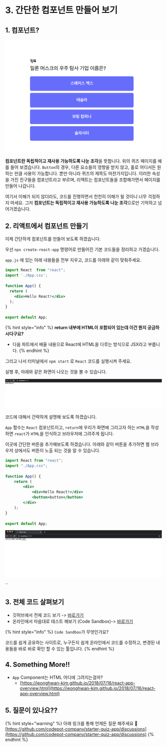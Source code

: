# 3. 간단한 컴포넌트 만들어 보기

## 1. 컴포넌트?

![](.gitbook/assets/screen-shot-2020-12-16-at-2.47.16-pm.png)

**컴포넌트란 독립적이고 재사용 가능하도록 나눈 조각**을 뜻합니다. 위의 퀴즈 페이지를 예를 들어 보겠습니다. `Button`의 경우, 다른 요소들의 영향을 받지 않고, 홀로 어디서든 원하는 만큼 사용이 가능합니다. 뿐만 아니라 퀴즈의 제목도 마찬가지입니다. 이러한 속성을 가진 친구들을 컴포넌트라고 부르며, 리액트는 컴포넌트들을 조합해가면서 페이지를 만들어 나갑니다.

여기서 이해가 되지 않더라도, 코드를 진행하면서 천천히 이해가 될 것이니 너무 걱정하지 마세요. 그저 **컴포넌트는 독립적이고 재사용 가능하도록 나눈 조각**으로만 기억하고 넘어가겠습니다.

## 2. 리액트에서 컴포넌트 만들기

이제 간단하게 컴포넌트를 만들어 보도록 하겠습니다.

우선 `npx create-react-app` 명령어로 만들어진 기본 코드들을 정리하고 가겠습니다.

`app.js` 에 있는 아래 내용들을 전부 지우고, 코드를 아래와 같이 맞춰주세요.

```jsx
import React  from "react";
import './App.css';

function App() {
  return (
    <div>Hello React!</div>
  );
}

export default App;
```

{% hint style="info" %}
**return 내부에 HTML이 포함되어 있는데 이건 뭔지 궁금하시다구요?**

* 다음 파트에서 배울 내용으로 React에 HTML을 다루는 방식으로 JSX라고 부릅니다.
{% endhint %}

그리고 나서 터미널에서 `npm start` 로 `React` 코드를 실행시켜 주세요.

실행 후, 아래와 같은 화면이 나오는 것을 볼 수 있습니다.

![](.gitbook/assets/screen-shot-2020-12-18-at-12.16.50-pm.png)

코드에 대해서 간략하게 설명해 보도록 하겠습니다.

`App` 함수는 `React` 컴포넌트이고, `return`에 우리가 화면에 그리고자 하는 `HTML`을 작성하면 `react`가 `HTML`을 인식하고 브라우저에 그려주게 됩니다.

이곳에 간단한 버튼을 추가해보도록 하겠습니다. 아래와 같이 버튼을 추가하면 웹 브라우저 상에서도 버튼이 노출 되는 것을 알 수 있습니다.

```jsx
import React from "react";
import "./App.css";

function App() {
	return (
		<div>
			<div>Hello React!</div>
			<button>button</button>
		</div>
	);
}

export default App;
```

![](.gitbook/assets/untitled%20%283%29.png)

\`\`

## 3. 전체 코드 살펴보기

* 깃허브에서 전체 코드 보기 -&gt; [바로가기](%20https://github.com/codepot-company/starter-quiz-app/tree/part1) 
* 온라인에서 마음대로 테스트 해보기 \(Code Sandbox\)-&gt;  [바로가기](https://codesandbox.io/s/starter-quiz-app-part2-k0pit?file=/src/App.js) 

{% hint style="info" %}
`Code Sandbox`가 무엇인가요?

코드를 쉽게 공유하는 사이트로, 누구든지 쉽게 온라인에서 코드를 수정하고, 변경된 내용들을 바로 바로 확인 할 수 있는 툴입니다.
{% endhint %}

## 4. Something More!!

* `App` Component는 HTML 어디에 그려지는걸까?
  * [https://jeonghwan-kim.github.io/2018/07/16/react-app-overview.html](https://jeonghwan-kim.github.io/2018/07/16/react-app-overview.html)

## 5. 질문이 있나요??

{% hint style="warning" %}
아래 링크를 통해 언제든 질문 해주세요 🙌   
[https://github.com/codepot-company/starter-quiz-app/discussions](https://github.com/codepot-company/starter-quiz-app/discussions)
{% endhint %}

